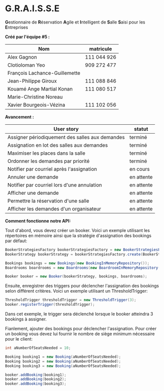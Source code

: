 # G.R.A.I.S.S.E
<b>G</b>estionnaire de <b>R</b>éservation <b>A</b>gile et <b>I</b>ntelligent de <b>S</b>alle <b>S</b>aisi pour les <b>E</b>ntreprises

<b>Créé par l'équipe #5 :</b>

Nom                            | matricule
-------------------------------|-----------------------------------
Alex Gagnon                    |111 044 926
Clotioloman Yeo                |909 272 477
François Lachance-Guillemette  |
Jean-Philippe Giroux           |111 088 846
Kouamé Ange Martial Konan      |111 080 517
Marie-Christine Noreau         |
Xavier Bourgeois-Vézina        |111 102 056


<b>Avancement :</b>

User story                                        | statut
--------------------------------------------------|-----------------------------------
Assigner périodiquement des salles aux demandes   |terminé
Assignation en lot des salles aux demandes        |terminé
Maximiser les places dans la salle                |terminé
Ordonner les demandes par priorité                |terminé
Notifier par courriel après l'assignation         |en cours
Annuler une demande                               |en attente
Notifier par courriel lors d'une annulation       |en attente
Afficher une demande                              |en attente
Permettre la réservation d'une salle              |en attente
Afficher les demandes d'un organisateur           |en attente

<b>Comment fonctionne notre API: </b>

Tout d'abord, vous devez créer un booker. Voici un exemple utilisant 
les répertoires en mémoire ainsi que la stratégie d'assignation des bookings par défaut:

```java
BookerStrategiesFactory bookerStrategiesFactory = new BookerStrategiesFactory();
BookerStrategy bookerStrategy = bookerStrategiesFactory.create(BookerStrategiesFactory.StrategyType.BASIC);

Bookings bookings = new Bookings(new BookingInMemoryRepository());
Boardrooms boardrooms = new Boardrooms(new BoardroomInMemoryRepository());

Booker booker = new Booker(bookerStrategy, bookings, boardrooms);
```

Ensuite, enregistrer des triggers pour déclencher l'assignation des bookings selon différent critères.
Voici un exemple utilisant un ThresholdTrigger:

```java
ThresholdTrigger thresholdTrigger = new ThresholdTrigger(3);
booker.registerTrigger(thresholdTrigger);
```

Dans cet exemple, le trigger sera déclenché lorsque le booker atteindra 3 bookings à assigner.

Fianlement, ajouter des bookings pour déclencher l'assignation. Pour créer un booking vous devez lui fournir le nombre de siège minimum nécessaire pour le client:

```java
int aNumberOfSeatsNeeded = 10;

Booking booking1 = new Booking(aNumberOfSeatsNeeded);
Booking booking2 = new Booking(aNumberOfSeatsNeeded);
Booking booking3 = new Booking(aNumberOfSeatsNeeded);

booker.addBooking(booking1);
booker.addBooking(booking2);
booker.addBooking(booking3);
```


